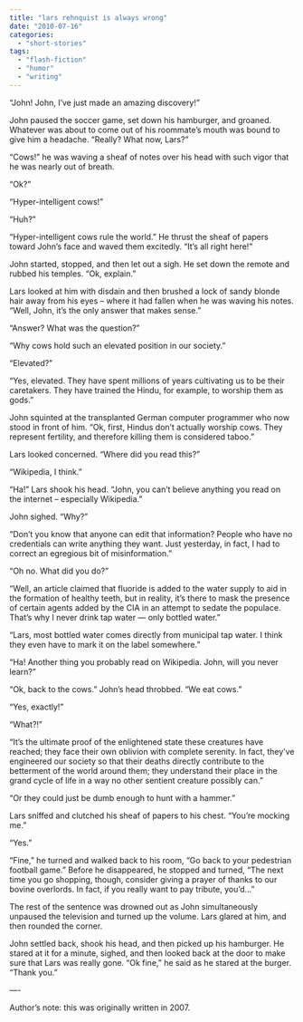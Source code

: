 ```yaml
---
title: "lars rehnquist is always wrong"
date: "2010-07-16"
categories: 
  - "short-stories"
tags: 
  - "flash-fiction"
  - "humor"
  - "writing"
---
```


“John! John, I’ve just made an amazing discovery!”

John paused the soccer game, set down his hamburger, and groaned. Whatever was about to come out of his roommate’s mouth was bound to give him a headache. “Really? What now, Lars?”

“Cows!” he was waving a sheaf of notes over his head with such vigor that he was nearly out of breath.

“Ok?”

“Hyper-intelligent cows!”

“Huh?”

“Hyper-intelligent cows rule the world.” He thrust the sheaf of papers toward John’s face and waved them excitedly. “It’s all right here!”

John started, stopped, and then let out a sigh. He set down the remote and rubbed his temples. “Ok, explain.”

Lars looked at him with disdain and then brushed a lock of sandy blonde hair away from his eyes – where it had fallen when he was waving his notes. “Well, John, it’s the only answer that makes sense.”

“Answer? What was the question?”

“Why cows hold such an elevated position in our society.”

“Elevated?”

“Yes, elevated. They have spent millions of years cultivating us to be their caretakers. They have trained the Hindu, for example, to worship them as gods.”

John squinted at the transplanted German computer programmer who now stood in front of him. “Ok, first, Hindus don’t actually worship cows. They represent fertility, and therefore killing them is considered taboo.”

Lars looked concerned. “Where did you read this?”

“Wikipedia, I think.”

“Ha!” Lars shook his head. “John, you can’t believe anything you read on the internet – especially Wikipedia.”

John sighed. “Why?”

“Don’t you know that anyone can edit that information? People who have no credentials can write anything they want. Just yesterday, in fact, I had to correct an egregious bit of misinformation.”

“Oh no. What did you do?”

“Well, an article claimed that fluoride is added to the water supply to aid in the formation of healthy teeth, but in reality, it’s there to mask the presence of certain agents added by the CIA in an attempt to sedate the populace. That’s why I never drink tap water — only bottled water.”

“Lars, most bottled water comes directly from municipal tap water. I think they even have to mark it on the label somewhere.”

“Ha! Another thing you probably read on Wikipedia. John, will you never learn?”

“Ok, back to the cows.” John’s head throbbed. “We eat cows.”

“Yes, exactly!”

“What?!”

“It’s the ultimate proof of the enlightened state these creatures have reached; they face their own oblivion with complete serenity. In fact, they’ve engineered our society so that their deaths directly contribute to the betterment of the world around them; they understand their place in the grand cycle of life in a way no other sentient creature possibly can.”

“Or they could just be dumb enough to hunt with a hammer.”

Lars sniffed and clutched his sheaf of papers to his chest. “You’re mocking me.”

“Yes.”

“Fine,” he turned and walked back to his room, “Go back to your pedestrian football game.” Before he disappeared, he stopped and turned, “The next time you go shopping, though, consider giving a prayer of thanks to our bovine overlords. In fact, if you really want to pay tribute, you’d…”

The rest of the sentence was drowned out as John simultaneously unpaused the television and turned up the volume. Lars glared at him, and then rounded the corner.

John settled back, shook his head, and then picked up his hamburger. He stared at it for a minute, sighed, and then looked back at the door to make sure that Lars was really gone. “Ok fine,” he said as he stared at the burger. “Thank you.”

—-

Author’s note: this was originally written in 2007.
